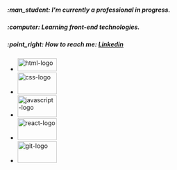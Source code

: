 <h5 align="left">:man_student: I'm currently a professional in progress.</h5>
<h5 align="left">:computer: Learning front-end technologies.</h5>
<h5 align="left">:point_right: How to reach me: <a href="https://www.linkedin.com/in/gilberto-oliveira-a06601243/">Linkedin</a></h5>


* <img width="90px" height="30px" src="https://img.shields.io/badge/HTML5-E34F26?style=for-the-badge&logo=html5&logoColor=white" alt="html-logo">
* <img width="90px" height="50px" src="https://img.shields.io/badge/CSS3-1572B6?style=for-the-badge&logo=css3&logoColor=white" alt="css-logo">
* <img width="90px" height="50px" src="https://img.shields.io/badge/JavaScript-323330?style=for-the-badge&logo=javascript&logoColor=F7DF1E" alt="javascript-logo">
* <img width="90px" height="50px" src="https://img.shields.io/badge/React-20232A?style=for-the-badge&logo=react&logoColor=61DAFB" alt="react-logo">
* <img width="90px" height="50px" src="https://img.shields.io/badge/GIT-E44C30?style=for-the-badge&logo=git&logoColor=white" alt="git-logo">


<!--
**Gilbertoliveira/gilbertoliveira** is a ✨ _special_ ✨ repository because its `README.md` (this file) appears on your GitHub profile.

Here are some ideas to get you started:

- 🔭 I’m currently working on ...
- 🌱 I’m currently learning ...
- 👯 I’m looking to collaborate on ...
- 🤔 I’m looking for help with ...
- 💬 Ask me about ...
- 📫 How to reach me: ...
- 😄 Pronouns: ...
- ⚡ Fun fact: ...
-->
